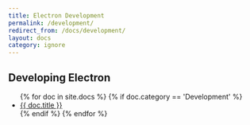 ```yaml
---
title: Electron Development
permalink: /development/
redirect_from: /docs/development/
layout: docs
category: ignore
---
```


<h2 class="docs-heading pb-3 mb-3"><span class="mega-octicon octicon-tools pr-3"></span>Developing Electron</a></h2>

<ul class="docs-list">
{% for doc in site.docs %}
  {% if doc.category == 'Development' %}
    <li>
      <a href="{{ site.baseurl }}{{ doc.url}}">{{ doc.title }}</a>
      <!-- <span class="excerpt">{{ doc.content | strip_html | truncatewords: 50 }}</span> -->
    </li>
  {% endif %}
{% endfor %}
</ul>
